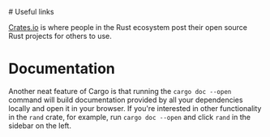 # Useful links

[Crates.io](https://crates.io/) is where people in the Rust ecosystem post their open source Rust projects for others to use.

# Documentation

Another neat feature of Cargo is that running the `cargo doc --open` command will build documentation provided by all your dependencies locally and open it in your browser. If you're interested in other functionality in the `rand` crate, for example, run `cargo doc --open` and click `rand` in the sidebar on the left.
